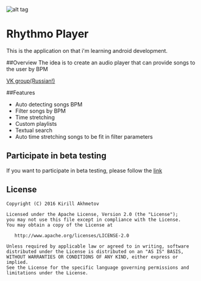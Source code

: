![alt tag](https://github.com/JuzTosS/Rhythmo/blob/master/refs/LogoDesign.png)

# Rhythmo Player
This is the application on that i'm learning android development. 

##Overview
The idea is to create an audio player that can provide songs to the user by BPM

[VK group(Russian!)](https://new.vk.com/rhythmoplayer)

##Features
 - Auto detecting songs BPM
 - Filter songs by BPM
 - Time stretching
 - Custom playlists
 - Textual search
 - Auto time stretching songs to be fit in filter parameters


## Participate in beta testing
If you want to participate in beta testing, please follow the [link](https://play.google.com/apps/testing/com.juztoss.bpmplayer.dev)


## License

    Copyright (C) 2016 Kirill Akhmetov
   
    Licensed under the Apache License, Version 2.0 (the "License");
    you may not use this file except in compliance with the License.
    You may obtain a copy of the License at

       http://www.apache.org/licenses/LICENSE-2.0

    Unless required by applicable law or agreed to in writing, software
    distributed under the License is distributed on an "AS IS" BASIS,
    WITHOUT WARRANTIES OR CONDITIONS OF ANY KIND, either express or implied.
    See the License for the specific language governing permissions and
    limitations under the License.

